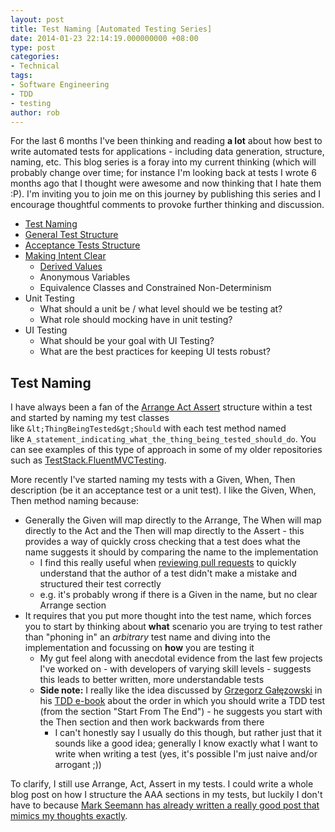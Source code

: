 ```yaml
---
layout: post
title: Test Naming [Automated Testing Series]
date: 2014-01-23 22:14:19.000000000 +08:00
type: post
categories:
- Technical
tags:
- Software Engineering
- TDD
- testing
author: rob
---
```



For the last 6 months I've been thinking and reading **a lot** about how best to write automated tests for applications - including data generation, structure, naming, etc. This blog series is a foray into my current thinking (which will probably change over time; for instance I'm looking back at tests I wrote 6 months ago that I thought were awesome and now thinking that I hate them :P). I'm inviting you to join me on this journey by publishing this series and I encourage thoughtful comments to provoke further thinking and discussion.


- [Test Naming](http://robdmoore.id.au/blog/2014/01/23/test-naming-automated-testing-series/)
- [General Test Structure](http://robdmoore.id.au/blog/2014/01/27/general-test-structure-automated-testing-series/)
- [Acceptance Tests Structure](http://robdmoore.id.au/blog/2014/01/27/acceptance-tests-structure-automated-testing-series/)
- [Making Intent Clear](http://robdmoore.id.au/blog/2014/02/23/making-intent-clear-derived-values-automated-testing-series/)
  - [Derived Values](http://robdmoore.id.au/blog/2014/02/23/making-intent-clear-derived-values-automated-testing-series/)
  - Anonymous Variables
  - Equivalence Classes and Constrained Non-Determinism
- Unit Testing
  - What should a unit be / what level should we be testing at?
  - What role should mocking have in unit testing?
- UI Testing
  - What should be your goal with UI Testing?
  - What are the best practices for keeping UI tests robust?


## Test Naming


I have always been a fan of the [Arrange Act Assert](http://agileinaflash.blogspot.com.au/2009/03/arrange-act-assert.html) structure within a test and started by naming my test classes like `&lt;ThingBeingTested&gt;Should` with each test method named like `A_statement_indicating_what_the_thing_being_tested_should_do`. You can see examples of this type of approach in some of my older repositories such as [TestStack.FluentMVCTesting](https://github.com/TestStack/TestStack.FluentMVCTesting/tree/master/TestStack.FluentMVCTesting.Tests).



More recently I've started naming my tests with a Given, When, Then description (be it an acceptance test or a unit test). I like the Given, When, Then method naming because:


- Generally the Given will map directly to the Arrange, The When will map directly to the Act and the Then will map directly to the Assert - this provides a way of quickly cross checking that a test does what the name suggests it should by comparing the name to the implementation
  - I find this really useful when [reviewing pull requests](http://robdmoore.id.au/blog/2013/12/01/using-pull-requests-for-commercialprivateproprietary-development/) to quickly understand that the author of a test didn't make a mistake and structured their test correctly
  - e.g. it's probably wrong if there is a Given in the name, but no clear Arrange section
- It requires that you put more thought into the test name, which forces you to start by thinking about **what** scenario you are trying to test rather than "phoning in" an *arbitrary* test name and diving into the implementation and focussing on **how** you are testing it
  - My gut feel along with anecdotal evidence from the last few projects I've worked on - with developers of varying skill levels - suggests this leads to better written, more understandable tests
  - **Side note:** I really like the idea discussed by [Grzegorz Gałęzowski](https://github.com/grzesiek-galezowski) in his [TDD e-book](https://github.com/grzesiek-galezowski/tdd-ebook) about the order in which you should write a TDD test (from the section "Start From The End") - he suggests you start with the Then section and then work backwards from there
    - I can't honestly say I usually do this though, but rather just that it sounds like a good idea; generally I know exactly what I want to write when writing a test (yes, it's possible I'm just naive and/or arrogant ;))



To clarify, I still use Arrange, Act, Assert in my tests. I could write a whole blog post on how I structure the AAA sections in my tests, but luckily I don't have to because [Mark Seemann has already written a really good post that mimics my thoughts exactly](http://blog.ploeh.dk/2013/06/24/a-heuristic-for-formatting-code-according-to-the-aaa-pattern/).

